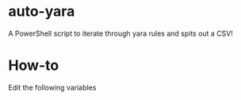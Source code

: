 # auto-yara
A PowerShell script to iterate through yara rules and spits out a CSV!

# How-to
Edit the following variables <br>
```powershell
```
